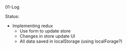01-Log

Status:
* Implementing redux
  * Use form to update store
  * Changes in store update UI
  * All data saved in localStorage (using localForage?)
